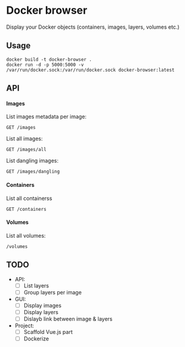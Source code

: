 # Docker browser

Display your Docker objects (containers, images, layers, volumes etc.)

## Usage

```
docker build -t docker-browser .
docker run -d -p 5000:5000 -v /var/run/docker.sock:/var/run/docker.sock docker-browser:latest
```

## API

#### Images

List images metadata per image:

```
GET /images
```

List all images:

```
GET /images/all
```

List dangling images:

```
GET /images/dangling
```

#### Containers

List all containerss

```
GET /containers
```

#### Volumes

List all volumes:

```
/volumes
```

## TODO

- API:
    - [ ] List layers
    - [ ] Group layers per image
- GUI:
    - [ ] Display images
    - [ ] Display layers
    - [ ] Dislayb link between image & layers
- Project:
    - [ ] Scaffold Vue.js part
    - [ ] Dockerize
